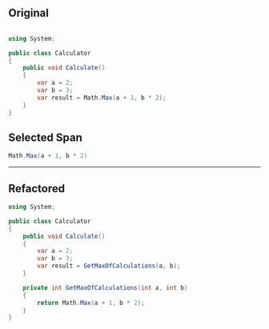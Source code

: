 ﻿## Original

```csharp

using System;

public class Calculator
{
    public void Calculate()
    {
        var a = 2;
        var b = 3;
        var result = Math.Max(a + 1, b * 2);
    }
}
```

## Selected Span

```csharp
Math.Max(a + 1, b * 2)
```

---

## Refactored

```csharp
using System;

public class Calculator
{
    public void Calculate()
    {
        var a = 2;
        var b = 3;
        var result = GetMaxOfCalculations(a, b);
    }

    private int GetMaxOfCalculations(int a, int b)
    {
        return Math.Max(a + 1, b * 2);
    }
}
```
